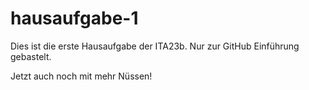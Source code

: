 # hausaufgabe-1
Dies ist die erste Hausaufgabe der ITA23b. Nur zur GitHub Einführung gebastelt.

Jetzt auch noch mit mehr Nüssen!